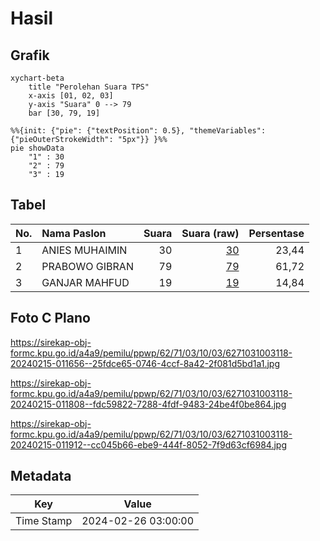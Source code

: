 # Hasil

## Grafik

```mermaid
xychart-beta
    title "Perolehan Suara TPS"
    x-axis [01, 02, 03]
    y-axis "Suara" 0 --> 79
    bar [30, 79, 19]
```

```mermaid
%%{init: {"pie": {"textPosition": 0.5}, "themeVariables": {"pieOuterStrokeWidth": "5px"}} }%%
pie showData
    "1" : 30
    "2" : 79
    "3" : 19
```

## Tabel

| No. | Nama Paslon    | Suara | Suara (raw) | Persentase |
|:--- |:-------------- | -----:| -----------:| ----------:|
| 1   | ANIES MUHAIMIN | 30    | [30][p-1]   | 23,44      |
| 2   | PRABOWO GIBRAN | 79    | [79][p-2]   | 61,72      |
| 3   | GANJAR MAHFUD  | 19    | [19][p-3]   | 14,84      |


[p-1]: https://github.com/gigit-pemilu/pemilu-2024-62-kalimantan-tengah/blob/main/pilpres/hitung-suara/sub/62-kalimantan-tengah/sub/71-kota-palangkaraya/sub/03-jekan-raya/sub/1003-bukit-tunggal/sub/118-tps/sub/paslon-1.txt
[p-2]: https://github.com/gigit-pemilu/pemilu-2024-62-kalimantan-tengah/blob/main/pilpres/hitung-suara/sub/62-kalimantan-tengah/sub/71-kota-palangkaraya/sub/03-jekan-raya/sub/1003-bukit-tunggal/sub/118-tps/sub/paslon-2.txt
[p-3]: https://github.com/gigit-pemilu/pemilu-2024-62-kalimantan-tengah/blob/main/pilpres/hitung-suara/sub/62-kalimantan-tengah/sub/71-kota-palangkaraya/sub/03-jekan-raya/sub/1003-bukit-tunggal/sub/118-tps/sub/paslon-3.txt

## Foto C Plano

https://sirekap-obj-formc.kpu.go.id/a4a9/pemilu/ppwp/62/71/03/10/03/6271031003118-20240215-011656--25fdce65-0746-4ccf-8a42-2f081d5bd1a1.jpg

https://sirekap-obj-formc.kpu.go.id/a4a9/pemilu/ppwp/62/71/03/10/03/6271031003118-20240215-011808--fdc59822-7288-4fdf-9483-24be4f0be864.jpg

https://sirekap-obj-formc.kpu.go.id/a4a9/pemilu/ppwp/62/71/03/10/03/6271031003118-20240215-011912--cc045b66-ebe9-444f-8052-7f9d63cf6984.jpg


## Metadata

| Key        | Value               |
| ---------- | ------------------- |
| Time Stamp | 2024-02-26 03:00:00 |



